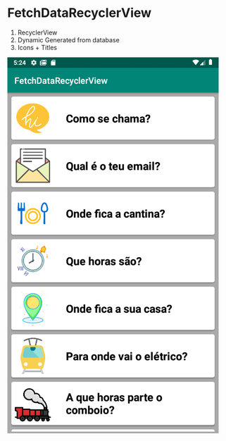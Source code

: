 # FetchDataRecyclerView

1. RecyclerView
2. Dynamic Generated from database
3. Icons + Titles

![image](https://github.com/kaian0414/FetchDataRecyclerView/blob/master/FetchDataRecyclerView.png)

